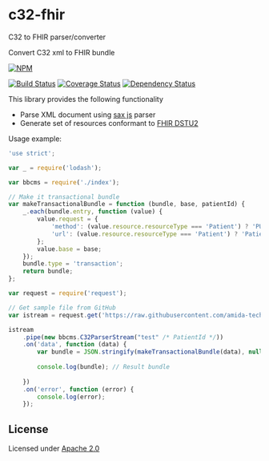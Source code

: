 # c32-fhir
C32 to FHIR parser/converter

Convert C32 xml to FHIR bundle

[![NPM](https://nodei.co/npm/c32-fhir.png)](https://nodei.co/npm/c32-fhir/)

[![Build Status](https://travis-ci.org/amida-tech/c32-fhir.svg)](https://travis-ci.org/amida-tech/c32-fhir) [![Coverage Status](https://coveralls.io/repos/amida-tech/c32-fhir/badge.svg?branch=master&service=github)](https://coveralls.io/github/amida-tech/c32-fhir?branch=master) [![Dependency Status](https://david-dm.org/amida-tech/c32-fhir.svg)](https://david-dm.org/amida-techc32-fhir)

This library provides the following functionality
- Parse XML document using [sax js](https://github.com/isaacs/sax-js) parser
- Generate set of resources conformant to [FHIR DSTU2](http://www.hl7.org/fhir/index.html) 

Usage example:

```javascript
'use strict';

var _ = require('lodash');

var bbcms = require('./index');

// Make it transactional bundle
var makeTransactionalBundle = function (bundle, base, patientId) {
    _.each(bundle.entry, function (value) {
        value.request = {
            'method': (value.resource.resourceType === 'Patient') ? 'PUT' : 'POST',
            'url': (value.resource.resourceType === 'Patient') ? 'Patient/' + patientId : value.resource.resourceType
        };
        value.base = base;
    });
    bundle.type = 'transaction';
    return bundle;
};

var request = require('request');

// Get sample file from GitHub
var istream = request.get('https://raw.githubusercontent.com/amida-tech/blue-button/master/test/fixtures/parser-c32/VA_CCD_Sample_File_Version_12_5_1.xml');

istream
    .pipe(new bbcms.C32ParserStream("test" /* PatientId */))
    .on('data', function (data) {
        var bundle = JSON.stringify(makeTransactionalBundle(data), null, '  ');
		
        console.log(bundle); // Result bundle
		
    })
    .on('error', function (error) {
        console.log(error);
    });
```
## License

Licensed under [Apache 2.0](./LICENSE)
